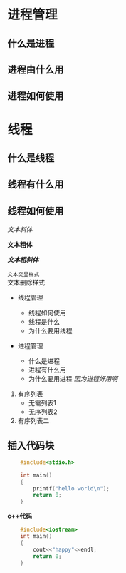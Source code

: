 # 进程管理


## 什么是进程


## 进程由什么用



## 进程如何使用


# 线程


## 什么是线程

## 线程有什么用


## 线程如何使用


*文本斜体*

**文本粗体**

***文本粗斜体***

``文本突显样式``</br>
~~文本删除样式~~</br>



* 线程管理
	* 线程如何使用
	* 线程是什么
	* 为什么要用线程

* 进程管理
	* 什么是进程
	* 进程有什么用
	* 为什么要用进程 *因为进程好用啊*


1. 有序列表
	* 无需列表1
	* 无序列表2
2. 有序列表二


## 插入代码块
```c
	#include<stdio.h>

	int main()
	{
		printf("hello world\n");
		return 0;
	}
```

**c++代码**
```cpp
	#include<iostream>
	int main()
	{
		cout<<"happy"<<endl;
		return 0;
	}

```

